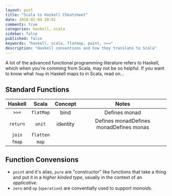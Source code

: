 ```yaml
---
layout: post
title: "Scala to Haskell Cheatsheet"
date: 2018-02-04 20:01
comments: true
categories: haskell, scala
sidebar: false
published: false
keywords: "haskell, scala, flatmap, point, >>="
description: "Haskell conventions and how they translate to Scala"
---
```


A lot of the advanced functional programming literature refers to Haskell, which when you're comming from Scala, may not be so helpful. If you want to know what `fmap` in Haskell maps to in Scala, read on...

<!-- more -->

## Standard Functions

|  Haskell |   Scala   |  Concept |                  Notes                  |
|:--------:|:---------:|:--------:|:---------------------------------------:|
| `>>=`    | `flatMap` | bind     | Defines monad                           |
| `return` | `unit`    | identity | Defines monadDefines monadDefines monas |
| `join`   | `flatten` |          |                                         |
| `fmap`   | `map`     |          |                                         |


## Function Convensions

 * `point` and it's alias, `pure` are "constructor" like functions that take a thing and put it in a _higher kinded type_, usually in the context of an _applicative_.
 * `zero` and `op` (`operation`) are conventially used to support _monoids_. 

